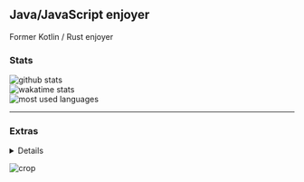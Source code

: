## Java/JavaScript enjoyer
Former Kotlin / Rust enjoyer
### Stats
![github stats](https://github-readme-stats.vercel.app/api?username=sourTaste000&theme=nord&count_private=true&include_all_commits=true)  
![wakatime stats](https://github-readme-stats.vercel.app/api/wakatime?username=sourTaste000&theme=nord&layout=compact)  
![most used languages](https://github-readme-stats.vercel.app/api/top-langs/?username=sourTaste000&layout=compact&theme=nord)  
___
### Extras
<details>
    <a href="https://keys.openpgp.org/vks/v1/by-fingerprint/AEC7EF1F3BAABA0473FB71909D7E2B282984777F">GPG Key</a>
</details>

![crop](https://user-images.githubusercontent.com/47074495/119239607-1237b680-baff-11eb-8de4-927ee293c206.png)
